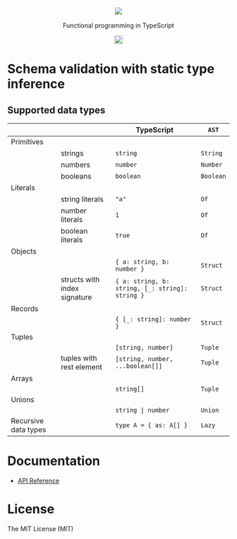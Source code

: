 <h3 align="center">
  <a href="https://fp-ts.github.io/codec/">
    <img src="./docs/fp-ts-logo.png">
  </a>
</h3>

<p align="center">
Functional programming in TypeScript
</p>

<p align="center">
  <a href="https://www.npmjs.com/package/@fp-ts/codec">
    <img src="https://img.shields.io/npm/dm/@fp-ts/codec.svg" alt="npm downloads" height="20">
  </a>
</p>

# Schema validation with static type inference

## Supported data types

|                      |                              | TypeScript                                      | `AST`     |
| -------------------- | ---------------------------- | ----------------------------------------------- | --------- |
| Primitives           |                              |                                                 |           |
|                      | strings                      | `string`                                        | `String`  |
|                      | numbers                      | `number`                                        | `Number`  |
|                      | booleans                     | `boolean`                                       | `Boolean` |
| Literals             |                              |                                                 |           |
|                      | string literals              | `"a"`                                           | `Of`      |
|                      | number literals              | `1`                                             | `Of`      |
|                      | boolean literals             | `true`                                          | `Of`      |
| Objects              |                              |                                                 |           |
|                      |                              | `{ a: string, b: number }`                      | `Struct`  |
|                      | structs with index signature | `{ a: string, b: string, [_: string]: string }` | `Struct`  |
| Records              |                              |                                                 |           |
|                      |                              | `{ [_: string]: number }`                       | `Struct`  |
| Tuples               |                              |                                                 |           |
|                      |                              | `[string, number]`                              | `Tuple`   |
|                      | tuples with rest element     | `[string, number, ...boolean[]]`                | `Tuple`   |
| Arrays               |                              |                                                 |           |
|                      |                              | `string[]`                                      | `Tuple`   |
| Unions               |                              |                                                 |           |
|                      |                              | `string \| number`                              | `Union`   |
| Recursive data types |                              | `type A = { as: A[] }`                          | `Lazy`    |

# Documentation

- [API Reference](https://fp-ts.github.io/codec/)

# License

The MIT License (MIT)
